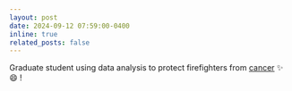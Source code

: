 ```yaml
---
layout: post
date: 2024-09-12 07:59:00-0400
inline: true
related_posts: false
---
```


Graduate student using data analysis to protect firefighters from [cancer](https://healthsciences.arizona.edu/news/stories/graduate-student-using-data-analysis-protect-firefighters-cancer#:~:text=In%202023%2C%20the%20U%20of,exposure%20may%20lead%20to%20cancer.)
:sparkles: :smile: !
